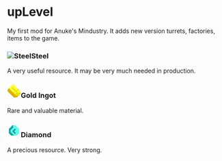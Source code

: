 # upLevel
My first mod for Anuke's Mindustry. It adds new version turrets, factories, items to the game.
### ![Steel](https://github.com/pavel-8516/upLevel-mod/blob/main/sprites/items/steel.png)Steel
A very useful resource. It may be very much needed in production.
### ![Gold Ingot](https://github.com/pavel-8516/upLevel/blob/main/sprites/items/gold.png)Gold Ingot
Rare and valuable material.
### ![Diamond](https://github.com/pavel-8516/upLevel/blob/main/sprites/items/diamond.png)Diamond
A precious resource. Very strong.
